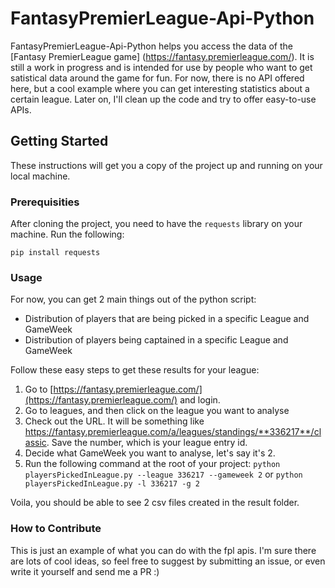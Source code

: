 # FantasyPremierLeague-Api-Python

FantasyPremierLeague-Api-Python helps you access the data of the [Fantasy PremierLeague game] (https://fantasy.premierleague.com/). It is still a work in progress and is intended for use by people who want to get satistical data around the game for fun. For now, there is no API offered here, but a cool example where you can get interesting statistics about a certain league. Later on, I'll clean up the code and try to offer easy-to-use APIs.

## Getting Started

These instructions will get you a copy of the project up and running on your local machine.

### Prerequisities

After cloning the project, you need to have the `requests` library on your machine. Run the following:

```
pip install requests
```

### Usage

For now, you can get 2 main things out of the python script:

* Distribution of players that are being picked in a specific League and GameWeek
* Distribution of players being captained in a specific League and GameWeek

Follow these easy steps to get these results for your league:

1. Go to [https://fantasy.premierleague.com/](https://fantasy.premierleague.com/) and login.
2. Go to leagues, and then click on the league you want to analyse
3. Check out the URL. It will be something like https://fantasy.premierleague.com/a/leagues/standings/**336217**/classic. Save the number, which is your league entry id.
4. Decide what GameWeek you want to analyse, let's say it's 2.
5. Run the following command at the root of your project: `python playersPickedInLeague.py --league 336217 --gameweek 2` or `python playersPickedInLeague.py -l 336217 -g 2`

Voila, you should be able to see 2 csv files created in the result folder.

### How to Contribute
This is just an example of what you can do with the fpl apis. I'm sure there are lots of cool ideas, so feel free to suggest by submitting an issue, or even write it yourself and send me a PR :)
